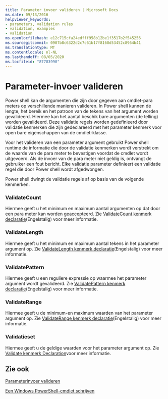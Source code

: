 ```yaml
---
title: Parameter invoer valideren | Microsoft Docs
ms.date: 09/13/2016
helpviewer_keywords:
- parameters, validation rules
- validation, examples
- validation
ms.openlocfilehash: e12c715cfa24edfff958b12be1f3517b2f545256
ms.sourcegitcommit: 0907b8c6322d2c7c61b17f8168d53452c8964b41
ms.translationtype: MT
ms.contentlocale: nl-NL
ms.lasthandoff: 08/05/2020
ms.locfileid: "87783990"
---
```

# <a name="validating-parameter-input"></a>Parameter-invoer valideren

Power shell kan de argumenten die zijn door gegeven aan cmdlet-para meters op verschillende manieren valideren.
In Power shell kunnen de lengte, het bereik en het patroon van de tekens van het argument worden gevalideerd.
Hiermee kan het aantal beschik bare argumenten (de telling) worden gevalideerd.
Deze validatie regels worden gedefinieerd door validatie kenmerken die zijn gedeclareerd met het parameter kenmerk voor open bare eigenschappen van de cmdlet-klasse.

Voor het valideren van een parameter argument gebruikt Power shell runtime de informatie die door de validatie kenmerken wordt verstrekt om de waarde van de para meter te bevestigen voordat de cmdlet wordt uitgevoerd.
Als de invoer van de para meter niet geldig is, ontvangt de gebruiker een fout bericht.
Elke validatie parameter definieert een validatie regel die door Power shell wordt afgedwongen.

Power shell dwingt de validatie regels af op basis van de volgende kenmerken.

### <a name="validatecount"></a>ValidateCount

Hiermee geeft u het minimum en maximum aantal argumenten op dat door een para meter kan worden geaccepteerd.
Zie [ValidateCount kenmerk declaratie](./validatecount-attribute-declaration.md)(Engelstalig) voor meer informatie.

### <a name="validatelength"></a>ValidateLength

Hiermee geeft u het minimum en maximum aantal tekens in het parameter argument op.
Zie [ValidateLength kenmerk declaratie](./validatelength-attribute-declaration.md)(Engelstalig) voor meer informatie.

### <a name="validatepattern"></a>ValidatePattern

Hiermee geeft u een reguliere expressie op waarmee het parameter argument wordt gevalideerd.
Zie [ValidatePattern kenmerk declaratie](./validatepattern-attribute-declaration.md)(Engelstalig) voor meer informatie.

### <a name="validaterange"></a>ValidateRange

Hiermee geeft u de minimum-en maximum waarden van het parameter argument op.
Zie [ValidateRange kenmerk declaratie](./validaterange-attribute-declaration.md)(Engelstalig) voor meer informatie.

### <a name="validateset"></a>Validatieset

Hiermee geeft u de geldige waarden voor het parameter argument op.
Zie [Validate kenmerk Declaration](./validateset-attribute-declaration.md)voor meer informatie.

## <a name="see-also"></a>Zie ook

[Parameterinvoer valideren](./how-to-validate-parameter-input.md)

[Een Windows PowerShell-cmdlet schrijven](./writing-a-windows-powershell-cmdlet.md)
